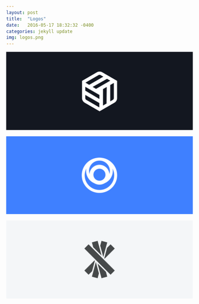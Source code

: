 ```yaml
---
layout: post
title:  "Logos"
date:   2016-05-17 18:32:32 -0400
categories: jekyll update
img: logos.png
---
```


![logo 1](/img/logo1.png)

![logo 2](/img/logo2.png)

![logo 3](/img/logo3.png)
